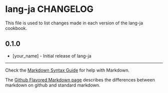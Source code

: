 lang-ja CHANGELOG
=================

This file is used to list changes made in each version of the lang-ja cookbook.

0.1.0
-----
- [your_name] - Initial release of lang-ja

- - -
Check the [Markdown Syntax Guide](http://daringfireball.net/projects/markdown/syntax) for help with Markdown.

The [Github Flavored Markdown page](http://github.github.com/github-flavored-markdown/) describes the differences between markdown on github and standard markdown.
